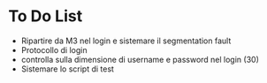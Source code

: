 # To Do List

* Ripartire da M3 nel login e sistemare il segmentation fault
* Protocollo di login
* controlla sulla dimensione di username e password nel login (30)
* Sistemare lo script di test